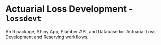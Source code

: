# Actuarial Loss Development - `lossdevt`

An R package, Shiny App, Plumber API, and Database for Actuarial Loss Development and Reserving workflows.

